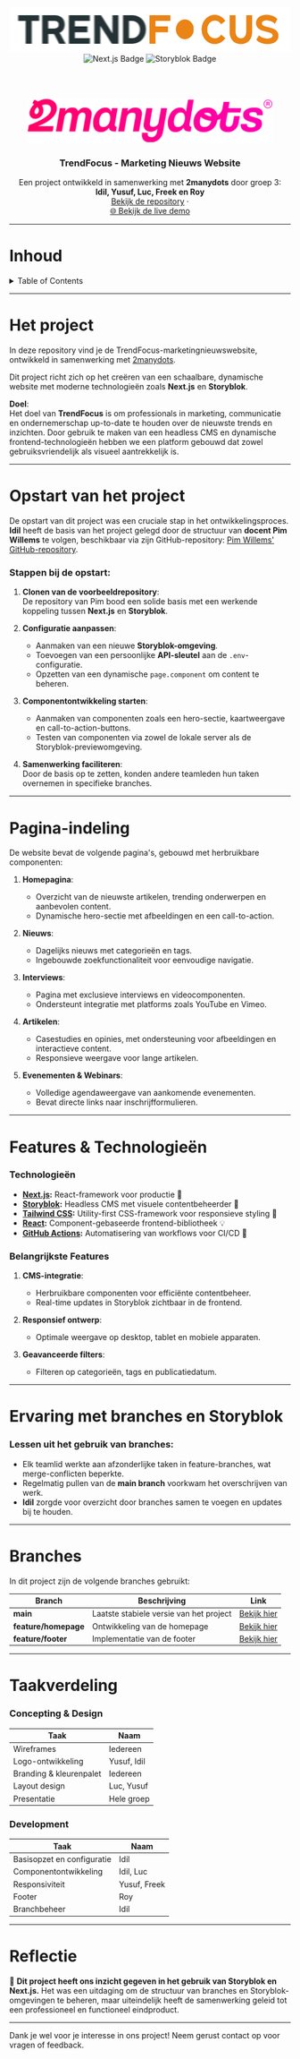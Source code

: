 <div align="center">
  <!-- Logo van TrendFocus -->
  <img src="./readme-items/logo-trendfocus.png" alt="TrendFocus logo" height="80">
</div>

<div align="center">
  <!-- Next.js Badge -->
  <img src="https://img.shields.io/badge/Next.js-black?style=for-the-badge&logo=next.js&logoColor=white" alt="Next.js Badge">
  
  <!-- Storyblok Badge -->
  <img src="https://img.shields.io/badge/Storyblok-blue?style=for-the-badge&logo=storyblok&logoColor=white" alt="Storyblok Badge">
</div>

<br></br>

<div align="center">
  <!-- Logo van 2manydots -->
  <a href="https://www.2manydots.nl/">
    <img src="./readme-items/logo.svg" alt="2manydots logo" height="80">
  </a>

  <h3 align="center">TrendFocus - Marketing Nieuws Website</h3>

  <p align="center">
    Een project ontwikkeld in samenwerking met <strong>2manydots</strong> door groep 3:
    <br>
    <strong>Idil, Yusuf, Luc, Freek en Roy</strong>
    <br>
    <a href="https://github.com/IdilGA/next-storyblok-demo-master">Bekijk de repository</a>
    ·
    <br>
    <a href="https://trendfocusnextstoryblok1.vercel.app/">🌐 Bekijk de live demo</a>
  </p>
</div>

---

# Inhoud

<details>
    <summary>Table of Contents</summary>
    <div>
        <ol>
            <li><a href="#het-project">Het project</a></li>
            <li><a href="#opstart-van-het-project">Opstart van het project</a></li>
            <li><a href="#pagina-indeling">Pagina-indeling</a></li>
            <li><a href="#features--technologieën">Features & Technologieën</a></li>
            <li><a href="#ervaring-met-branches-en-storyblok">Ervaring met branches en Storyblok</a></li>
            <li><a href="#branches">Branches</a></li>
            <li><a href="#taakverdeling">Taakverdeling</a></li>
            <li><a href="#suggesties">Suggesties voor verdere ontwikkeling</a></li>
        </ol>
    </div>
</details>

---

# Het project

In deze repository vind je de TrendFocus-marketingnieuwswebsite, ontwikkeld in samenwerking met [2manydots](https://www.2manydots.nl/).

Dit project richt zich op het creëren van een schaalbare, dynamische website met moderne technologieën zoals **Next.js** en **Storyblok**.

**Doel**:  
Het doel van **TrendFocus** is om professionals in marketing, communicatie en ondernemerschap up-to-date te houden over de nieuwste trends en inzichten. Door gebruik te maken van een headless CMS en dynamische frontend-technologieën hebben we een platform gebouwd dat zowel gebruiksvriendelijk als visueel aantrekkelijk is.

---

# Opstart van het project

De opstart van dit project was een cruciale stap in het ontwikkelingsproces. **Idil** heeft de basis van het project gelegd door de structuur van **docent Pim Willems** te volgen, beschikbaar via zijn GitHub-repository: [Pim Willems' GitHub-repository](https://github.com/pimwillems/next-storyblok-demo).

### Stappen bij de opstart:

1. **Clonen van de voorbeeldrepository**:  
   De repository van Pim bood een solide basis met een werkende koppeling tussen **Next.js** en **Storyblok**.

2. **Configuratie aanpassen**:

   - Aanmaken van een nieuwe **Storyblok-omgeving**.
   - Toevoegen van een persoonlijke **API-sleutel** aan de `.env`-configuratie.
   - Opzetten van een dynamische `page.component` om content te beheren.

3. **Componentontwikkeling starten**:

   - Aanmaken van componenten zoals een hero-sectie, kaartweergave en call-to-action-buttons.
   - Testen van componenten via zowel de lokale server als de Storyblok-previewomgeving.

4. **Samenwerking faciliteren**:  
   Door de basis op te zetten, konden andere teamleden hun taken overnemen in specifieke branches.

---

# Pagina-indeling

De website bevat de volgende pagina's, gebouwd met herbruikbare componenten:

1. **Homepagina**:

   - Overzicht van de nieuwste artikelen, trending onderwerpen en aanbevolen content.
   - Dynamische hero-sectie met afbeeldingen en een call-to-action.

2. **Nieuws**:

   - Dagelijks nieuws met categorieën en tags.
   - Ingebouwde zoekfunctionaliteit voor eenvoudige navigatie.

3. **Interviews**:

   - Pagina met exclusieve interviews en videocomponenten.
   - Ondersteunt integratie met platforms zoals YouTube en Vimeo.

4. **Artikelen**:

   - Casestudies en opinies, met ondersteuning voor afbeeldingen en interactieve content.
   - Responsieve weergave voor lange artikelen.

5. **Evenementen & Webinars**:
   - Volledige agendaweergave van aankomende evenementen.
   - Bevat directe links naar inschrijfformulieren.

---

# Features & Technologieën

### Technologieën

- **[Next.js](https://nextjs.org/):** React-framework voor productie 🚀
- **[Storyblok](https://www.storyblok.com/):** Headless CMS met visuele contentbeheerder 📄
- **[Tailwind CSS](https://tailwindcss.com/):** Utility-first CSS-framework voor responsieve styling 🎨
- **[React](https://reactjs.org/):** Component-gebaseerde frontend-bibliotheek 💡
- **[GitHub Actions](https://github.com/features/actions):** Automatisering van workflows voor CI/CD 🚀

### Belangrijkste Features

1. **CMS-integratie**:

   - Herbruikbare componenten voor efficiënte contentbeheer.
   - Real-time updates in Storyblok zichtbaar in de frontend.

2. **Responsief ontwerp**:

   - Optimale weergave op desktop, tablet en mobiele apparaten.

3. **Geavanceerde filters**:
   - Filteren op categorieën, tags en publicatiedatum.

---

# Ervaring met branches en Storyblok

### Lessen uit het gebruik van branches:

- Elk teamlid werkte aan afzonderlijke taken in feature-branches, wat merge-conflicten beperkte.
- Regelmatig pullen van de **main branch** voorkwam het overschrijven van werk.
- **Idil** zorgde voor overzicht door branches samen te voegen en updates bij te houden.

---

# Branches

In dit project zijn de volgende branches gebruikt:

| Branch               | Beschrijving                            | Link                                                                                      |
| -------------------- | --------------------------------------- | ----------------------------------------------------------------------------------------- |
| **main**             | Laatste stabiele versie van het project | [Bekijk hier](https://github.com/IdilGA/next-storyblok-demo-master/tree/main)             |
| **feature/homepage** | Ontwikkeling van de homepage            | [Bekijk hier](https://github.com/IdilGA/next-storyblok-demo-master/tree/feature/homepage) |
| **feature/footer**   | Implementatie van de footer             | [Bekijk hier](https://github.com/IdilGA/next-storyblok-demo-master/tree/feature/footer)   |

---

# Taakverdeling

### Concepting & Design

| Taak                    | Naam        |
| ----------------------- | ----------- |
| Wireframes              | Iedereen    |
| Logo-ontwikkeling       | Yusuf, Idil |
| Branding & kleurenpalet | Iedereen    |
| Layout design           | Luc, Yusuf  |
| Presentatie             | Hele groep  |

### Development

| Taak                       | Naam         |
| -------------------------- | ------------ |
| Basisopzet en configuratie | Idil         |
| Componentontwikkeling      | Idil, Luc    |
| Responsiviteit             | Yusuf, Freek |
| Footer                     | Roy          |
| Branchbeheer               | Idil         |

---

# Reflectie

🎉 **Dit project heeft ons inzicht gegeven in het gebruik van Storyblok en Next.js.** Het was een uitdaging om de structuur van branches en Storyblok-omgevingen te beheren, maar uiteindelijk heeft de samenwerking geleid tot een professioneel en functioneel eindproduct.

---

Dank je wel voor je interesse in ons project! Neem gerust contact op voor vragen of feedback.
